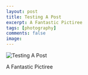 ```yaml
---
layout: post
title: Testing A Post
excerpt: A Fantastic Pictiree
tags: [photography]
comments: false
image:
---
```


![Testing A Post](https://s3-us-west-2.amazonaws.com/blog-image-hosting/Screenshot_2016-08-16_09.21.12.png)

A Fantastic Pictiree